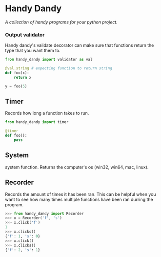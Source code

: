 # Handy Dandy
*A collection of handy programs for your python project.*


### Output validator
Handy dandy's validate decorator can make sure that 
functions return the type that you want them to. 

```py
from handy_dandy import validator as val

@val.string # expecting function to return string
def foo(x):
	return x

y = foo(5)
```


## Timer
Records how long a function takes to run.
```py
from handy_dandy import timer

@timer
def foo():
	pass
```

## System
system function. Returns the computer's os (win32, win64, mac, linux).

## Recorder
Records the amount of times it has been ran. This can be helpful when you want to see how many times multiple functions have been ran durring the program.

```py
>>> from handy_dandy import Recorder
>>> x = Recorder('f', 's')
>>> x.click('f')
1
>>> x.clicks()
{'f': 1, 's': 0}
>>> x.click()
>>> x.clicks()
{'f': 2, 's': 1}
```
